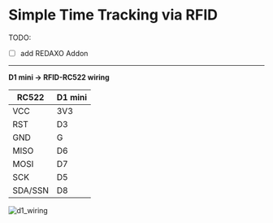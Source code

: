 # Simple Time Tracking via RFID 

TODO:

- [ ] add REDAXO Addon

---

**D1 mini -> RFID-RC522 wiring**

RC522 | D1 mini
--- | --- 
VCC | 3V3
RST | D3
GND | G
MISO | D6
MOSI | D7
SCK | D5
SDA/SSN | D8

![d1_wiring](https://user-images.githubusercontent.com/2708231/159155705-9c766f4b-a61b-438c-93c3-a468a2007ba1.jpg)
